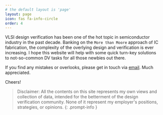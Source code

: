 ```yaml
---
# the default layout is 'page'
layout: page
icon: fas fa-info-circle
order: 4
---
```


VLSI design verification has been one of the hot topic in semiconductor industry in the past decade. Banking on the `More than Moore` approach of IC fabrication, the complexity of the overlying design and verification is ever increasing. 
I hope this website will help with some quick turn-key solutions to not-so-common DV tasks for all those newbies out there.

If you find any mistakes or overlooks, please get in touch  via [email](mailto:hello@sanoop.dev). Much appreciated.

Cheers!

> Disclaimer: All the contents on this site represents my own views and collection of data, intended for the betterment of the design verification community. None of it represent my employer's positions, strategies, or opinions.
{: .prompt-info }